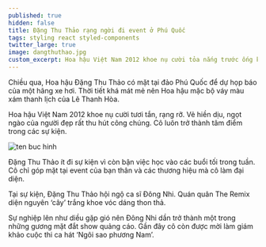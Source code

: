 ```yaml
---
published: true
hidden: false
title: Đặng Thu Thảo rạng ngời đi event ở Phú Quốc
tags: styling react styled-components
twitter_large: true
image: dangthuthao.jpg
custom_excerpt: Hoa hậu Việt Nam 2012 khoe nụ cười tỏa nắng trước ống kính.
---
```


Chiều qua, Hoa hậu Đặng Thu Thảo có mặt tại đảo Phú Quốc để dự họp báo của một hãng xe hơi. Thời tiết khá mát mẻ nên Hoa hậu mặc bộ váy màu xám thanh lịch của Lê Thanh Hòa.

Hoa hậu Việt Nam 2012 khoe nụ cười tươi tắn, rạng rỡ. Vẻ hiền dịu, ngọt ngào của người đẹp rất thu hút công chúng. Cô luôn trở thành tâm điểm trong các sự kiện.

![ten buc hinh](https://i-ngoisao.vnecdn.net/2015/06/27/2-9925-1435366842.jpg "ten buc hinh")

Đặng Thu Thảo ít đi sự kiện vì còn bận việc học vào các buổi tối trong tuần. Cô chỉ góp mặt tại event của bạn thân và các thương hiệu mà cô làm đại diện.

Tại sự kiện, Đặng Thu Thảo hội ngộ ca sĩ Đông Nhi. Quán quân The Remix diện nguyên ‘cây’ trắng khoe vóc dáng thon thả.

Sự nghiệp lên như diều gặp gió nên Đông Nhi dần trở thành một trong những gương mặt đắt show quảng cáo. Gần đây cô còn được mời làm giám khảo cuộc thi ca hát ‘Ngôi sao phương Nam’.